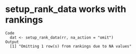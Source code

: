 # setup_rank_data works with rankings

    Code
      dat <- setup_rank_data(rr, na_action = "omit")
    Output
      [1] "Omitting 1 row(s) from rankings due to NA values"

